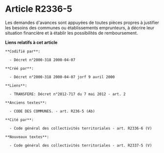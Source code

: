# Article R2336-5

Les demandes d'avances sont appuyées de toutes pièces propres à justifier les besoins des communes ou établissements
emprunteurs, à décrire leur situation financière et à établir les possibilités de remboursement.

**Liens relatifs à cet article**

	**Codifié par**:

	  - Décret n°2000-318 2000-04-07

	**Créé par**:

	  - Décret n°2000-318 2000-04-07 jorf 9 avril 2000

	**Liens**:

	  - TRANSFERE: Décret n°2012-717 du 7 mai 2012 - art. 2

	**Anciens textes**:

	  - CODE DES COMMUNES. - art. R236-5 (Ab)

	**Cité par**:

	  - Code général des collectivités territoriales - art. R2336-6 (V)

	**Nouveaux textes**:

	  - Code général des collectivités territoriales - art. R2337-5 (V)
